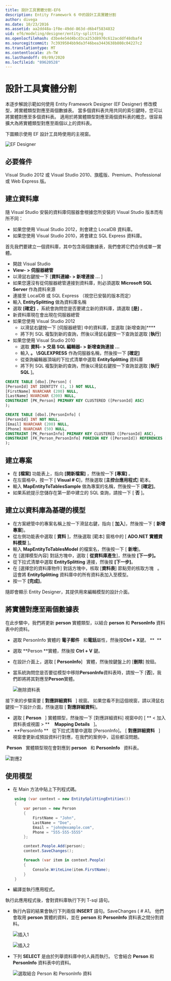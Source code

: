 ```yaml
---
title: 設計工具實體分割-EF6
description: Entity Framework 6 中的設計工具實體分割
author: divega
ms.date: 10/23/2016
ms.assetid: aa2dd48a-1f0e-49dd-863d-d6b4f5834832
uid: ef6/modeling/designer/entity-splitting
ms.openlocfilehash: d3be4e54d4bcd3ca253d8970c612acddf48dbaf4
ms.sourcegitcommit: 7c3939504bb9da3f46bea3443638b808c04227c2
ms.translationtype: MT
ms.contentlocale: zh-TW
ms.lasthandoff: 09/09/2020
ms.locfileid: "89620528"
---
```

# <a name="designer-entity-splitting"></a>設計工具實體分割
本逐步解說示範如何使用 Entity Framework Designer (EF Designer) 修改模型，將實體類型對應至兩個數據表。 當多個資料表共用共同的索引鍵時，您可以將實體對應至多個資料表。 適用於將實體類型對應至兩個資料表的概念，很容易擴大為將實體類型對應至兩個以上的資料表。

下圖顯示使用 EF 設計工具時使用的主視窗。

![EF Designer](~/ef6/media/efdesigner.png)

## <a name="prerequisites"></a>必要條件

Visual Studio 2012 或 Visual Studio 2010、旗艦版、Premium、Professional 或 Web Express 版。

## <a name="create-the-database"></a>建立資料庫

隨 Visual Studio 安裝的資料庫伺服器會根據您所安裝的 Visual Studio 版本而有所不同：

-   如果您使用 Visual Studio 2012，則會建立 LocalDB 資料庫。
-   如果您使用 Visual Studio 2010，將會建立 SQL Express 資料庫。

首先我們要建立一個資料庫，其中包含兩個數據表，我們會將它們合併成單一實體。

-   開啟 Visual Studio
-   **View- &gt; 伺服器總管**
-   以滑鼠右鍵按一下 [**資料連線- &gt; 新增連接 ...** ]
-   如果您還沒有從伺服器總管連接到資料庫，則必須選取 **Microsoft SQL Server** 作為資料來源
-   連接至 LocalDB 或 SQL Express （視您已安裝的版本而定）
-   輸入 **EntitySplitting** 做為資料庫名稱
-   選取 **[確定]** ，系統會詢問您是否要建立新的資料庫，請選取 **[是]** 。
-   新資料庫現在會出現在伺服器總管
-   如果您使用 Visual Studio 2012
    -   以滑鼠右鍵按一下 [伺服器總管] 中的資料庫，並選取 [新增查詢]****
    -   將下列 SQL 複製到新的查詢，然後以滑鼠右鍵按一下查詢並選取 [**執行**]
-   如果您使用 Visual Studio 2010
    -   選取 **資料- &gt; 交易 SQL 編輯器- &gt; 新增查詢連接 ...**
    -   輸入 **。 \\SQLEXPRESS** 作為伺服器名稱，然後按一下 **[確定]**
    -   從查詢編輯器頂端的下拉式清單中選取 **EntitySplitting** 資料庫
    -   將下列 SQL 複製到新的查詢，然後以滑鼠右鍵按一下查詢並選取 [**執行 SQL** ]。

``` SQL
CREATE TABLE [dbo].[Person] (
[PersonId] INT IDENTITY (1, 1) NOT NULL,
[FirstName] NVARCHAR (200) NULL,
[LastName] NVARCHAR (200) NULL,
CONSTRAINT [PK_Person] PRIMARY KEY CLUSTERED ([PersonId] ASC)
);

CREATE TABLE [dbo].[PersonInfo] (
[PersonId] INT NOT NULL,
[Email] NVARCHAR (200) NULL,
[Phone] NVARCHAR (50) NULL,
CONSTRAINT [PK_PersonInfo] PRIMARY KEY CLUSTERED ([PersonId] ASC),
CONSTRAINT [FK_Person_PersonInfo] FOREIGN KEY ([PersonId]) REFERENCES [dbo].[Person] ([PersonId]) ON DELETE CASCADE
);
```

## <a name="create-the-project"></a>建立專案

-   在 **[檔案]** 功能表上，指向 **[開新檔案]** ，然後按一下 **[專案]** 。
-   在左窗格中，按一下 [ **Visual \# C**]，然後選取 [**主控台應用程式**] 範本。
-   輸入 **MapEntityToTablesSample** 做為專案的名稱，然後按一下 **[確定]**。
-   如果系統提示您儲存在第一節中建立的 SQL 查詢，請按一下 [ **否** ]。

## <a name="create-a-model-based-on-the-database"></a>建立以資料庫為基礎的模型

-   在方案總管中的專案名稱上按一下滑鼠右鍵，指向 [ **加入**]，然後按一下 [ **新增專案**]。
-   從左側功能表中選取 [ **資料** ]，然後選取 [範本] 窗格中的 [ **ADO.NET 實體資料模型** ]。
-   輸入 **MapEntityToTablesModel** 的檔案名，然後按一下 [ **新增**]。
-   在 [選擇模型內容] 對話方塊中，選取 [ **從資料庫產生**]，然後按 **[下一步]。**
-   從下拉式清單中選取 **EntitySplitting** 連接，然後按 **[下一步]**。
-   在 [選擇您的資料庫物件] 對話方塊中，核取 [**資料表**] 節點旁的核取方塊   。
    這會將 **EntitySplitting** 資料庫中的所有資料表加入至模型。
-   按一下 **[完成]**。

隨即會顯示 Entity Designer，其提供用來編輯模型的設計介面。

## <a name="map-an-entity-to-two-tables"></a>將實體對應至兩個數據表

在此步驟中，我們將更新 **person** 實體類型，以結合 **person** 和 **PersonInfo** 資料表中的資料。

-   選取 PersonInfo 實體的 **電子郵件**   和**電話**屬性，然後按**Ctrl + X**鍵。 **  **
-   選取 **Person **實體，然後按 **Ctrl + V** 鍵。
-   在設計介面上，選取 [ **PersonInfo**]   實體，然後按鍵盤上的 [**刪除**] 按鈕。
-   當系統詢問您是否要從模型中移除**PersonInfo**資料表時，請按一下 [**否**]，我們即將將其對應至**Person**實體。

    ![刪除資料表](~/ef6/media/deletetables.png)

接下來的步驟需要 [ **對應詳細資料**   ] 視窗。 如果您看不到這個視窗，請以滑鼠右鍵按一下設計介面，然後選取 [ **對應詳細資料**]。

-   選取 [ **Person**   ] 實體類型，然後按一下 [對應詳細資料] 視窗中的 [ ** &lt; 加入資料表或視圖 &gt; **    **Mapping Details**   ]。
-    **PersonInfo **   從下拉式清單中選取 [PersonInfo]。
    [ **對應詳細資料**   ] 視窗會更新成預設資料行對應，在我們的案例中，這些都沒問題。

 **Person**   實體類型現在會對應到 **person**   和 **PersonInfo**   資料表。

![對應2](~/ef6/media/mapping2.png)

## <a name="use-the-model"></a>使用模型

-   在 Main 方法中貼上下列程式碼。

``` csharp
    using (var context = new EntitySplittingEntities())
    {
        var person = new Person
        {
            FirstName = "John",
            LastName = "Doe",
            Email = "john@example.com",
            Phone = "555-555-5555"
        };

        context.People.Add(person);
        context.SaveChanges();

        foreach (var item in context.People)
        {
            Console.WriteLine(item.FirstName);
        }
    }
```

-   編譯並執行應用程式。

執行此應用程式後，會對資料庫執行下列 T-sql 語句。 

-   執行內容的結果會執行下列兩個 **INSERT** 語句。SaveChanges ( # A1。 他們會取用 **person** 實體的資料，並在 **person** 和 **PersonInfo** 資料表之間分割資料。

    ![插入1](~/ef6/media/insert1.png)

    ![插入2](~/ef6/media/insert2.png)
-   下列 **SELECT** 是由於列舉資料庫中的人員而執行。 它會結合 **Person** 和 **PersonInfo** 資料表中的資料。

    ![選取結合 Person 和 PersonInfo 資料](~/ef6/media/select.png)
